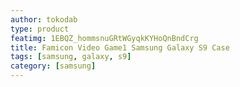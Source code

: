 ```yaml
---
author: tokodab
type: product
featimg: 1EBQZ_hommsnuGRtWGyqkKYHoQnBndCrg
title: Famicon Video Game1 Samsung Galaxy S9 Case
tags: [samsung, galaxy, s9]
category: [samsung]
---
```

